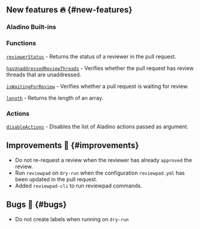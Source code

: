 ## New features :fire: {#new-features}

### Aladino Built-ins

### Functions

[`reviewerStatus`](/guides/built-ins#reviewerstatus) - Returns the status of a reviewer in the pull request.

[`hasUnaddressedReviewThreads`](/guides/built-ins#hasunaddressedreviewthreads) - Verifies whether the pull request has review threads that are unaddressed.

[`isWaitingForReview`](/guides/built-ins#iswaitingforreview) - Verifies whether a pull request is waiting for review.

[`length`](/guides/built-ins#length) - Returns the length of an array.

### Actions

[`disableActions`](/guides/built-ins#disableactions) - Disables the list of Aladino actions passed as argument.

## Improvements :rocket: {#improvements}

- Do not re-request a review when the reviewer has already `approved` the review.
- Run `reviewpad` on `dry-run` when the configuration `reviewpad.yml` has been updated in the pull request.
- Added `reviewpad-cli` to run reviewpad commands.

## Bugs :bug: {#bugs}

- Do not create labels when running on `dry-run`